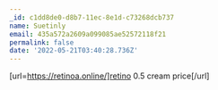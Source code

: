 ```yaml
---
_id: c1dd8de0-d8b7-11ec-8e1d-c73268dcb737
name: Suetinly
email: 435a572a2609a099085ae52572118f21
permalink: false
date: '2022-05-21T03:40:28.736Z'
---
```

[url=https://retinoa.online/]retino 0.5 cream price[/url]
